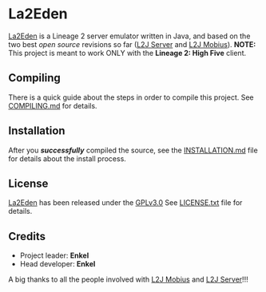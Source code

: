 # La2Eden
[La2Eden](http://la2eden.com) is a Lineage 2 server emulator written in Java, and based on the two best _open source_ revisions so far ([L2J Server](http://l2jserver.com) and [L2J Mobius](http://l2jmobius.com)).
__NOTE:__ This project is meant to work ONLY with the **Lineage 2: High Five** client.

## Compiling
There is a quick guide about the steps in order to compile this project. See [COMPILING.md](https://www.assembla.com/spaces/la2eden/subversion/source/HEAD/stable/COMPILING.md) for details.

## Installation
After you **_successfully_** compiled the source, see the [INSTALLATION.md](https://www.assembla.com/spaces/la2eden/subversion/source/HEAD/stable/INSTALLATION.md) file for details about the install process.

## License
[La2Eden](http://la2eden.com) has been released under the [GPLv3.0](http://www.gnu.org/licenses/gpl-3.0.html)
See [LICENSE.txt](https://www.assembla.com/spaces/la2eden/subversion/source/HEAD/stable/LICENSE.txt) file for details.

## Credits
- Project leader: **Enkel**
- Head developer: **Enkel**

A big thanks to all the people involved with [L2J Mobius](http://l2jmobius.com) and [L2J Server](http://l2jserver.com)!!!